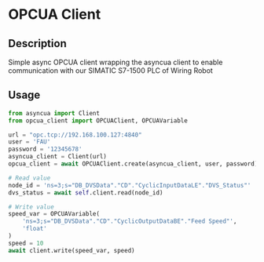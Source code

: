 # OPCUA Client


## Description
Simple async OPCUA client wrapping the asyncua client to enable communication with our SIMATIC S7-1500 PLC of Wiring Robot


## Usage

```python
from asyncua import Client
from opcua_client import OPCUAClient, OPCUAVariable

url = "opc.tcp://192.168.100.127:4840"
user = 'FAU'
password = '12345678'
asyncua_client = Client(url)
opcua_client = await OPCUAClient.create(asyncua_client, user, password)

# Read value
node_id = 'ns=3;s="DB_DVSData"."CD"."CyclicInputDataLE"."DVS_Status"'
dvs_status = await self.client.read(node_id)

# Write value
speed_var = OPCUAVariable(
    'ns=3;s="DB_DVSData"."CD"."CyclicOutputDataBE"."Feed Speed"',
    'float'
)
speed = 10
await client.write(speed_var, speed)
```
